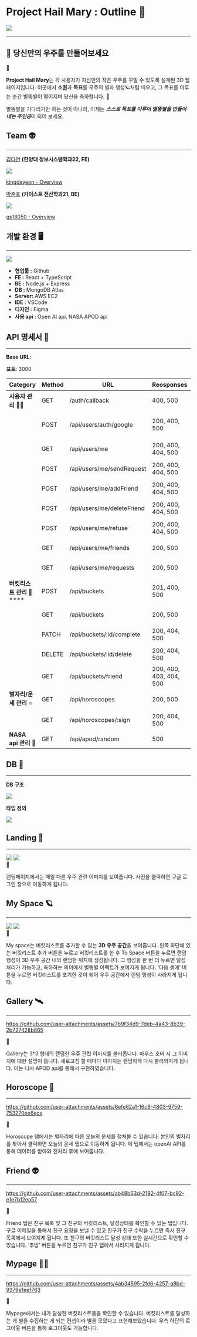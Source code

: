 # Project Hail Mary : Outline 🌌

<img src="https://github.com/user-attachments/assets/dad47502-cf38-4b93-8088-79158a2d3c8a">

---

## 🌠 당신만의 우주를 만들어보세요

<aside>
👾

**Project Hail Mary**는 각 사용자가 자신만의 작은 우주를 꾸밀 수 있도록 설계된 3D 웹페이지입니다.
이곳에서 **소원**과 **목표**를 우주의 별과 행성🪐처럼 띄우고, 그 목표를 이루는 순간 별똥별이 떨어지며 당신을 축하합니다. 🎉

별똥별을 기다리기만 하는 것이 아니라, 이제는 ***스스로 목표를 이루어 별똥별을 만들어 내는 주인공***이 되어 보세요.

</aside>

## Team 👽

---

[김다연](https://www.notion.so/fe3912cd997140ad885e5c31b11124b3?pvs=21) **(한양대 정보시스템학과22, FE)**

<img src="https://github.com/user-attachments/assets/7cc85024-de71-41a0-9695-bfed466eb808">

[kingdayeon - Overview](https://github.com/kingdayeon)

[박준호](https://www.notion.so/abd6a3ef013e45038b1fafa5f2ca111c?pvs=21) **(카이스트 전산학과21, BE)**

<img src="https://github.com/user-attachments/assets/bdd0c962-f5f3-4278-8828-9285c91da392">

[gs18050 - Overview](https://github.com/gs18050)

## 개발 환경 🖥️

---

<img src="https://github.com/user-attachments/assets/a7c2d68f-c0e1-4cca-90dc-e5379b15b659">

- **협업툴 :** Github
- **FE :** React + TypeScript
- **BE :** Node.js + Express
- **DB :** MongoDB Atlas
- **Server:** AWS EC2
- **IDE :** VSCode
- **디자인 :** Figma
- **사용 api :** Open AI api, NASA APOD api

## API 명세서 📑

---

**Base URL**: 

**포트**: 3000

| Category | Method | URL | Reosponses | **설명** |
| --- | --- | --- | --- | --- |
| **사용자 관리** 👩‍👧 | GET | /auth/callback | 400, 500 | Redirection URI 처리 |
|  | POST | /api/users/auth/google | 200, 400, 500 | Google 로그인 DB 전달 |
|  | GET | /api/users/me | 200, 400, 404, 500 | 현재 사용자 정보 조회 |
|  | POST | /api/users/me/sendRequest | 200, 400, 404, 500 | 친구 요청 전송 |
|  | POST | /api/users/me/addFriend | 200, 400, 404, 500 | 친구 요청 수락 |
|  | POST | /api/users/me/deleteFriend | 200, 400, 404, 500 | 친구 추방(삭제) |
|  | POST | /api/users/me/refuse | 200, 400, 404, 500 | 친구 요청 거절 |
|  | GET | /api/users/me/friends | 200, 500 | 친구 목록 조회 |
|  | GET | /api/users/me/requests | 200, 500 | 친구 요청 조회 |
| **버킷리스트 관리** 💫 **** | POST | /api/buckets | 201, 400, 500 | 새 버킷리스트 생성 |
|  | GET | /api/buckets | 200, 500 | 버킷리스트 조회 |
|  | PATCH | /api/buckets/:id/complete | 200, 404, 500 | 버킷리스트 달성 처리 |
|  | DELETE | /api/buckets/:id/delete | 200, 404, 500 | 버킷리스트 삭제 |
|  | GET | /api/buckets/friend | 200, 400, 403, 404, 500 | 친구 버킷리스트 조회 |
| **별자리/운세 관리** ⭐ | GET | /api/horoscopes | 200, 500 | 별자리 정보 조회 |
|  | GET | /api/horoscopes/:sign | 200, 404, 500 | 오늘의 운세 조회 |
| **NASA api 관리** 🚀 | GET | /api/apod/random | 500 | NASA api 이미지 관리 |

## DB 💽

---

**DB 구조**

<img src="https://github.com/user-attachments/assets/448a05fd-6323-4828-bd0a-0b38c065fa6a">

**타입 정의**

<img src="https://github.com/user-attachments/assets/a223e85e-5ff8-4451-80ce-d80547c02102">

## Landing 🌌

---

<img src="https://github.com/user-attachments/assets/45fe8150-1de5-4b8f-9bb6-c3222eb86f9e">

<img src="https://github.com/user-attachments/assets/eee256eb-b7d7-40a1-a986-d8fb8ed03e6e">

<aside>
👾

랜딩페이지에서는 매일 다른 우주 관련 이미지를 보여줍니다. 사진을 클릭하면 구글 로그인 창으로 이동하게 됩니다. 

</aside>

## My Space 🪐

---

<img src="https://github.com/user-attachments/assets/63d723fa-a1a2-4f69-9480-23c8e30b45fe">

<img src="https://github.com/user-attachments/assets/28b4d308-d035-43b4-8210-167bff5c6c7e">

<aside>
👾

My space는 버킷리스트를 추가할 수 있는 **3D 우주 공간**을 보여줍니다. 왼쪽 하단에 있는 버킷리스트 추가 버튼을 누르고 버킷리스트를 한 후 To Space 버튼을 누르면 랜덤 행성이 3D 우주 공간 내의 랜덤한 위치에 생성됩니다. 그 행성을 한 번 더 누르면 달성 처리가 가능하고, 축하하는 의미에서 별똥별 이펙트가 보여지게 됩니다. ‘다음 생에’ 버튼을 누르면 버킷리스트를 포기한 것이 되어 우주 공간에서 랜덤 행성이 사라지게 됩니다. 

</aside>

## Gallery 🛰️

---

https://github.com/user-attachments/assets/7b9f34d9-7deb-4a43-8b39-2b727428b865

<aside>
👾

Gallery는 3*3 형태의 랜덤한 우주 관련 이미지를 불러옵니다. 마우스 호버 시 그 이미지에 대한 설명이 뜹니다. 새로고침 할 때마다 이미지는 랜덤하게 다시 불러와지게 됩니다. 이는 나사 APOD api를 통해서 구현하였습니다.

</aside>

## Horoscope 🔮

---

https://github.com/user-attachments/assets/6efe62a1-16c8-4803-9759-753270ee6ece

<aside>
👾

Horoscope 탭에서는 별자리에 따른 오늘의 운세를 점쳐볼 수 있습니다. 본인의 별자리를 찾아서 클릭하면 오늘의 운세 탭으로 이동하게 됩니다. 이 탭에서는 openAI API를 통해 데이터를 받아와 전처리 후에 보여줍니다. 

</aside>

## Friend 👽

---

https://github.com/user-attachments/assets/ab48b63d-2192-4f07-bc92-e1e7b12ea57

<aside>
👾

Friend 탭은 친구 목록 및 그 친구의 버킷리스트, 달성상태를 확인할 수 있는 탭입니다. 구글 이메일을 통해서 친구  요청을 보낼 수 있고 친구가 친구 수락을 누르면 즉시 친구 목록에서 보여지게 됩니다.  또 친구의 버킷리스트 달성 상태 또한 실시간으로 확인할 수 있습니다. ‘추방’ 버튼을 누르면 친구가 친구 탭에서 사라지게 됩니다. 

</aside>

## Mypage 👩‍🚀

---

https://github.com/user-attachments/assets/4ab34595-2fd6-4257-a8bd-9379e1eef763

<aside>
👾

Mypage에서는 내가 달성한 버킷리스트들을 확인할 수 있습니다. 버킷리스트를 달성하는 게 별을 수집하는 게 되는 컨셉이라 별을 모았다고 표현해보았습니다. 우측 하단의 로그아웃 버튼을 통해 로그아웃도 가능합니다. 

</aside>
